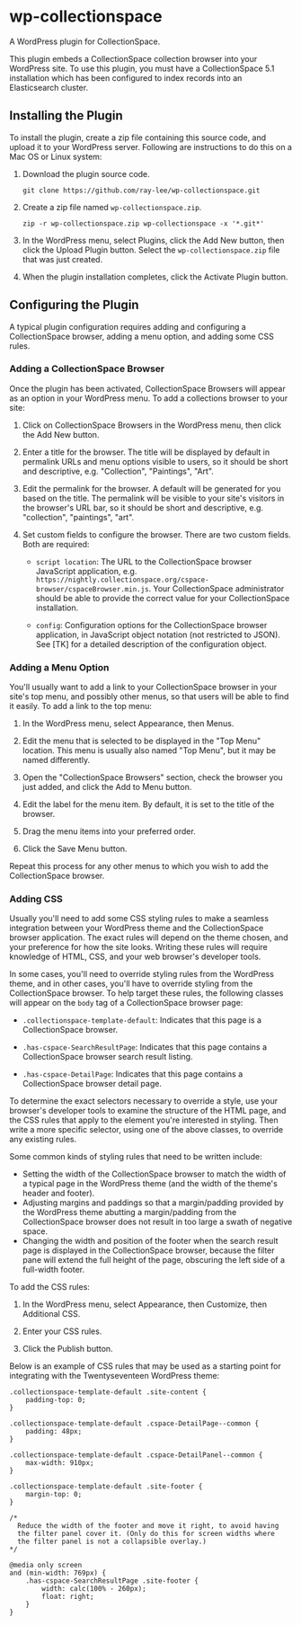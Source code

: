 # wp-collectionspace

A WordPress plugin for CollectionSpace.

This plugin embeds a CollectionSpace collection browser into your WordPress site. To use this plugin, you must have a CollectionSpace 5.1 installation which has been configured to index records into an Elasticsearch cluster.

## Installing the Plugin

To install the plugin, create a zip file containing this source code, and upload it to your WordPress server. Following are instructions to do this on a Mac OS or Linux system:

1. Download the plugin source code.
   ```
   git clone https://github.com/ray-lee/wp-collectionspace.git
   ```

1. Create a zip file named `wp-collectionspace.zip`.
   ```
   zip -r wp-collectionspace.zip wp-collectionspace -x '*.git*'
   ```

1. In the WordPress menu, select Plugins, click the Add New button, then click the Upload Plugin button. Select the `wp-collectionspace.zip` file that was just created.

1. When the plugin installation completes, click the Activate Plugin button.

## Configuring the Plugin

A typical plugin configuration requires adding and configuring a CollectionSpace browser, adding a menu option, and adding some CSS rules.

### Adding a CollectionSpace Browser

Once the plugin has been activated, CollectionSpace Browsers will appear as an option in your WordPress menu. To add a collections browser to your site:

1. Click on CollectionSpace Browsers in the WordPress menu, then click the Add New button.

1. Enter a title for the browser. The title will be displayed by default in permalink URLs and menu options visible to users, so it should be short and descriptive, e.g. "Collection", "Paintings", "Art".

1. Edit the permalink for the browser. A default will be generated for you based on the title. The permalink will be visible to your site's visitors in the browser's URL bar, so it should be short and descriptive, e.g. "collection", "paintings", "art".

1. Set custom fields to configure the browser. There are two custom fields. Both are required:
   - `script location`: The URL to the CollectionSpace browser JavaScript application, e.g. `https://nightly.collectionspace.org/cspace-browser/cspaceBrowser.min.js`. Your CollectionSpace administrator should be able to provide the correct value for your CollectionSpace installation.

   - `config`: Configuration options for the CollectionSpace browser application, in JavaScript object notation (not restricted to JSON). See [TK] for a detailed description of the configuration object.

### Adding a Menu Option

You'll usually want to add a link to your CollectionSpace browser in your site's top menu, and possibly other menus, so that users will be able to find it easily. To add a link to the top menu:

1. In the WordPress menu, select Appearance, then Menus.

1. Edit the menu that is selected to be displayed in the "Top Menu" location. This menu is usually also named "Top Menu", but it may be named differently.

1. Open the "CollectionSpace Browsers" section, check the browser you just added, and click the Add to Menu button.

1. Edit the label for the menu item. By default, it is set to the title of the browser.

1. Drag the menu items into your preferred order.

1. Click the Save Menu button.

Repeat this process for any other menus to which you wish to add the CollectionSpace browser.

### Adding CSS

Usually you'll need to add some CSS styling rules to make a seamless integration between your WordPress theme and the CollectionSpace browser application. The exact rules will depend on the theme chosen, and your preference for how the site looks. Writing these rules will require knowledge of HTML, CSS, and your web browser's developer tools.

In some cases, you'll need to override styling rules from the WordPress theme, and in other cases, you'll have to override styling from the CollectionSpace browser. To help target these rules, the following classes will appear on the `body` tag of a CollectionSpace browser page:

- `.collectionspace-template-default`: Indicates that this page is a CollectionSpace browser.

- `.has-cspace-SearchResultPage`: Indicates that this page contains a CollectionSpace browser search result listing.

- `.has-cspace-DetailPage`: Indicates that this page contains a CollectionSpace browser detail page.

To determine the exact selectors necessary to override a style, use your browser's developer tools to examine the structure of the HTML page, and the CSS rules that apply to the element you're interested in styling. Then write a more specific selector, using one of the above classes, to override any existing rules.

Some common kinds of styling rules that need to be written include:

- Setting the width of the CollectionSpace browser to match the width of a typical page in the WordPress theme (and the width of the theme's header and footer).
- Adjusting margins and paddings so that a margin/padding provided by the WordPress theme abutting a margin/padding from the CollectionSpace browser does not result in too large a swath of negative space.
- Changing the width and position of the footer when the search result page is displayed in the CollectionSpace browser, because the filter pane will extend the full height of the page, obscuring the left side of a full-width footer.

To add the CSS rules:

1. In the WordPress menu, select Appearance, then Customize, then Additional CSS.

1. Enter your CSS rules.

1. Click the Publish button.

Below is an example of CSS rules that may be used as a starting point for integrating with the Twentyseventeen WordPress theme:

```
.collectionspace-template-default .site-content {
	padding-top: 0;
}

.collectionspace-template-default .cspace-DetailPage--common {
	padding: 48px;
}

.collectionspace-template-default .cspace-DetailPanel--common {
	max-width: 910px;
}

.collectionspace-template-default .site-footer {
	margin-top: 0;
}

/*
  Reduce the width of the footer and move it right, to avoid having
  the filter panel cover it. (Only do this for screen widths where
  the filter panel is not a collapsible overlay.)
*/

@media only screen
and (min-width: 769px) {
	.has-cspace-SearchResultPage .site-footer {
		width: calc(100% - 260px);
		float: right;
	}
}
```
